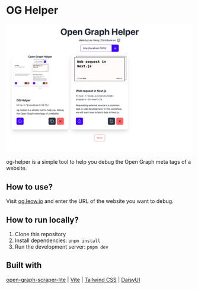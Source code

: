 # OG Helper

![OG Helper](/public/og.jpeg)

og-helper is a simple tool to help you debug the Open Graph meta tags of a website.

## How to use?

Visit [og.leow.io](https://og.leow.io/) and enter the URL of the website you want to debug.

## How to run locally?

1. Clone this repository
2. Install dependencies: `pnpm install`
3. Run the development server: `pnpm dev`

## Built with

[open-graph-scraper-lite](https://github.com/jshemas/openGraphScraperLite) | [Vite](https://vitejs.dev/) | [Tailwind CSS](https://tailwindcss.com/) | [DaisyUI](https://daisyui.com/)
